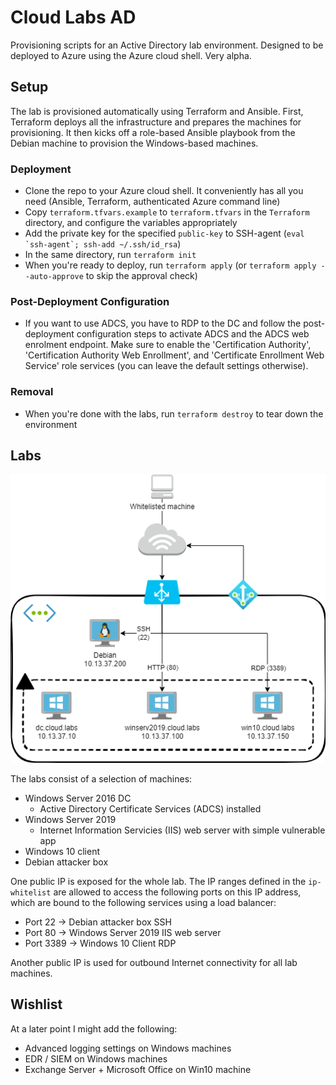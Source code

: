 # Cloud Labs AD

Provisioning scripts for an Active Directory lab environment. Designed to be deployed to Azure using the Azure cloud shell. Very alpha.

## Setup

The lab is provisioned automatically using Terraform and Ansible. First, Terraform deploys all the infrastructure and prepares the machines for provisioning. It then kicks off a role-based Ansible playbook from the Debian machine to provision the Windows-based machines.

### Deployment

- Clone the repo to your Azure cloud shell. It conveniently has all you need (Ansible, Terraform, authenticated Azure command line)
- Copy `terraform.tfvars.example` to `terraform.tfvars` in the `Terraform` directory, and configure the variables appropriately
- Add the private key for the specified `public-key` to SSH-agent (``eval `ssh-agent`; ssh-add ~/.ssh/id_rsa``)
- In the same directory, run `terraform init`
- When you're ready to deploy, run `terraform apply` (or `terraform apply --auto-approve` to skip the approval check)

### Post-Deployment Configuration

- If you want to use ADCS, you have to RDP to the DC and follow the post-deployment configuration steps to activate ADCS and the ADCS web enrolment endpoint. Make sure to enable the 'Certification Authority', 'Certification Authority Web Enrollment', and 'Certificate Enrollment Web Service' role services (you can leave the default settings otherwise).

### Removal

- When you're done with the labs, run `terraform destroy` to tear down the environment

## Labs

![Lab overview](assets/labs.png)

The labs consist of a selection of machines:

- Windows Server 2016 DC
    - Active Directory Certificate Services (ADCS) installed
- Windows Server 2019
    - Internet Information Servicies (IIS) web server with simple vulnerable app
- Windows 10 client
- Debian attacker box

One public IP is exposed for the whole lab. The IP ranges defined in the `ip-whitelist` are allowed to access the following ports on this IP address, which are bound to the following services using a load balancer:

- Port 22   -> Debian attacker box SSH
- Port 80   -> Windows Server 2019 IIS web server
- Port 3389 -> Windows 10 Client RDP

Another public IP is used for outbound Internet connectivity for all lab machines.

## Wishlist

At a later point I might add the following:
- Advanced logging settings on Windows machines
- EDR / SIEM on Windows machines
- Exchange Server + Microsoft Office on Win10 machine